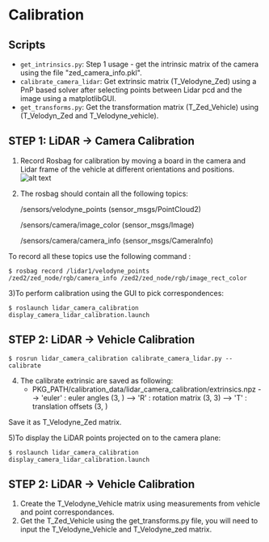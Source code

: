 # Calibration
## Scripts
- `get_intrinsics.py`: Step 1 usage - get the intrinsic matrix of the camera using the file "zed_camera_info.pkl".
- `calibrate_camera_lidar`: Get extrinsic matrix (T_Velodyne_Zed) using a PnP based solver after selecting points between Lidar pcd and the image using a matplotlibGUI.
- `get_transforms.py`: Get the transformation matrix (T_Zed_Vehicle) using (T_Velodyn_Zed and T_Velodyne_vehicle).


## STEP 1: LiDAR -> Camera Calibration
1) Record Rosbag for calibration by moving a board in the camera and Lidar frame of the vehicle at different orientations and positions.
![alt text](assetscalib.gif)

2) The rosbag should contain all the following topics:
   
   /sensors/velodyne_points    (sensor_msgs/PointCloud2)
   
   /sensors/camera/image_color (sensor_msgs/Image)
   
   /sensors/camera/camera_info (sensor_msgs/CameraInfo)
   
To record all these topics use the following command :

    $ rosbag record /lidar1/velodyne_points  /zed2/zed_node/rgb/camera_info /zed2/zed_node/rgb/image_rect_color

3)To perform calibration using the GUI to pick correspondences:

    $ roslaunch lidar_camera_calibration display_camera_lidar_calibration.launch

## STEP 2: LiDAR -> Vehicle Calibration

    $ rosrun lidar_camera_calibration calibrate_camera_lidar.py --calibrate
    
4)  The calibrate extrinsic are saved as following:
    - PKG_PATH/calibration_data/lidar_camera_calibration/extrinsics.npz
    --> 'euler' : euler angles (3, )
    --> 'R'     : rotation matrix (3, 3)
    --> 'T'     : translation offsets (3, )
      
Save it as T_Velodyne_Zed matrix.


5)To display the LiDAR points projected on to the camera plane:

    $ roslaunch lidar_camera_calibration display_camera_lidar_calibration.launch

## STEP 2: LiDAR -> Vehicle Calibration

1) Create the T_Velodyne_Vehicle matrix using measurements from vehicle and point correspondances.
2) Get the T_Zed_Vehicle using the get_transforms.py file, you will need to input the T_Velodyne_Vehicle and T_Velodyne_zed matrix.

